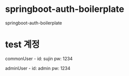 # springboot-auth-boilerplate
springboot-auth-boilerplate 

# test 계정
commonUser -
id: sujin
pw: 1234

adminUser -
id: admin
pw: 1234



